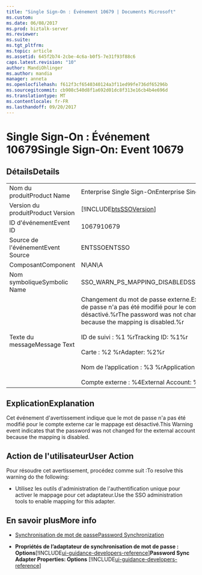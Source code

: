 ```yaml
---
title: "Single Sign-On : Événement 10679 | Documents Microsoft"
ms.custom: 
ms.date: 06/08/2017
ms.prod: biztalk-server
ms.reviewer: 
ms.suite: 
ms.tgt_pltfrm: 
ms.topic: article
ms.assetid: 645f2b74-2cbe-4c6a-b0f5-7e31f93f88c6
caps.latest.revision: "10"
author: MandiOhlinger
ms.author: mandia
manager: anneta
ms.openlocfilehash: f612f3cf6540340124a3f11ed99fe736df65296b
ms.sourcegitcommit: cb908c540d8f1a692d01dc8f313e16cb4b4e696d
ms.translationtype: MT
ms.contentlocale: fr-FR
ms.lasthandoff: 09/20/2017
---
```

# <a name="single-sign-on-event-10679"></a><span data-ttu-id="db541-102">Single Sign-On : Événement 10679</span><span class="sxs-lookup"><span data-stu-id="db541-102">Single Sign-On: Event 10679</span></span>
## <a name="details"></a><span data-ttu-id="db541-103">Détails</span><span class="sxs-lookup"><span data-stu-id="db541-103">Details</span></span>  
  
|||  
|-|-|  
|<span data-ttu-id="db541-104">Nom du produit</span><span class="sxs-lookup"><span data-stu-id="db541-104">Product Name</span></span>|<span data-ttu-id="db541-105">Enterprise Single Sign-On</span><span class="sxs-lookup"><span data-stu-id="db541-105">Enterprise Single Sign-On</span></span>|  
|<span data-ttu-id="db541-106">Version du produit</span><span class="sxs-lookup"><span data-stu-id="db541-106">Product Version</span></span>|[!INCLUDE[btsSSOVersion](../includes/btsssoversion-md.md)]|  
|<span data-ttu-id="db541-107">ID d'événement</span><span class="sxs-lookup"><span data-stu-id="db541-107">Event ID</span></span>|<span data-ttu-id="db541-108">10679</span><span class="sxs-lookup"><span data-stu-id="db541-108">10679</span></span>|  
|<span data-ttu-id="db541-109">Source de l'événement</span><span class="sxs-lookup"><span data-stu-id="db541-109">Event Source</span></span>|<span data-ttu-id="db541-110">ENTSSO</span><span class="sxs-lookup"><span data-stu-id="db541-110">ENTSSO</span></span>|  
|<span data-ttu-id="db541-111">Composant</span><span class="sxs-lookup"><span data-stu-id="db541-111">Component</span></span>|<span data-ttu-id="db541-112">N\A</span><span class="sxs-lookup"><span data-stu-id="db541-112">N\A</span></span>|  
|<span data-ttu-id="db541-113">Nom symbolique</span><span class="sxs-lookup"><span data-stu-id="db541-113">Symbolic Name</span></span>|<span data-ttu-id="db541-114">SSO_WARN_PS_MAPPING_DISABLED</span><span class="sxs-lookup"><span data-stu-id="db541-114">SSO_WARN_PS_MAPPING_DISABLED</span></span>|  
|<span data-ttu-id="db541-115">Texte du message</span><span class="sxs-lookup"><span data-stu-id="db541-115">Message Text</span></span>|<span data-ttu-id="db541-116">Changement du mot de passe externe.</span><span class="sxs-lookup"><span data-stu-id="db541-116">External password change.</span></span> <span data-ttu-id="db541-117">Le mot de passe n'a pas été modifié pour le compte externe car le mappage est désactivé.%r</span><span class="sxs-lookup"><span data-stu-id="db541-117">The password was not changed for the external account because the mapping is disabled.%r</span></span><br /><br /> <span data-ttu-id="db541-118">ID de suivi : %1 %r</span><span class="sxs-lookup"><span data-stu-id="db541-118">Tracking ID: %1%r</span></span><br /><br /> <span data-ttu-id="db541-119">Carte : %2 %r</span><span class="sxs-lookup"><span data-stu-id="db541-119">Adapter: %2%r</span></span><br /><br /> <span data-ttu-id="db541-120">Nom de l’application : %3 %r</span><span class="sxs-lookup"><span data-stu-id="db541-120">Application Name: %3%r</span></span><br /><br /> <span data-ttu-id="db541-121">Compte externe : %4</span><span class="sxs-lookup"><span data-stu-id="db541-121">External Account: %4</span></span>|  
  
## <a name="explanation"></a><span data-ttu-id="db541-122">Explication</span><span class="sxs-lookup"><span data-stu-id="db541-122">Explanation</span></span>  
 <span data-ttu-id="db541-123">Cet événement d'avertissement indique que le mot de passe n'a pas été modifié pour le compte externe car le mappage est désactivé.</span><span class="sxs-lookup"><span data-stu-id="db541-123">This Warning event indicates that the password was not changed for the external account because the mapping is disabled.</span></span>  
  
## <a name="user-action"></a><span data-ttu-id="db541-124">Action de l'utilisateur</span><span class="sxs-lookup"><span data-stu-id="db541-124">User Action</span></span>  
 <span data-ttu-id="db541-125">Pour résoudre cet avertissement, procédez comme suit :</span><span class="sxs-lookup"><span data-stu-id="db541-125">To resolve this warning do the following:</span></span>  
  
-   <span data-ttu-id="db541-126">Utilisez les outils d'administration de l'authentification unique pour activer le mappage pour cet adaptateur.</span><span class="sxs-lookup"><span data-stu-id="db541-126">Use the SSO administration tools to enable mapping for this adapter.</span></span>  
  
## <a name="more-info"></a><span data-ttu-id="db541-127">En savoir plus</span><span class="sxs-lookup"><span data-stu-id="db541-127">More info</span></span>
  
-   [<span data-ttu-id="db541-128">Synchronisation de mot de passe</span><span class="sxs-lookup"><span data-stu-id="db541-128">Password Synchronization</span></span>](../core/password-synchronization2.md)  
  
-   <span data-ttu-id="db541-129">**Propriétés de l’adaptateur de synchronisation de mot de passe : Options**[!INCLUDE[ui-guidance-developers-reference](../includes/ui-guidance-developers-reference.md)]</span><span class="sxs-lookup"><span data-stu-id="db541-129">**Password Sync Adapter Properties: Options** [!INCLUDE[ui-guidance-developers-reference](../includes/ui-guidance-developers-reference.md)]</span></span>
